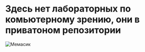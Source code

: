 # Здесь нет лабораторных по комьютерному зрению, они в приватоном репозитории 
![Мемасик](https://sun9-29.userapi.com/impg/h90CXckRSXoTUw1Oj4Sw0WtSNc422Kpl6QkNbA/u56qa91ZrmM.jpg?size=570x529&quality=95&sign=9c5366db189593cefb54401a3ca36705&type=album)
